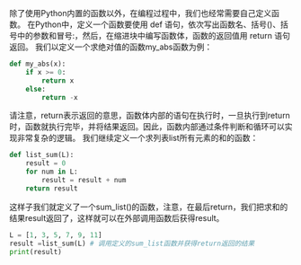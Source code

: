 除了使用Python内置的函数以外，在编程过程中，我们也经常需要自己定义函数。
在Python中，定义一个函数要使用 def 语句，依次写出函数名、括号()、括号中的参数和冒号:，然后，在缩进块中编写函数体，函数的返回值用 return 语句返回。
我们以定义一个求绝对值的函数my_abs函数为例：
```python
def my_abs(x):
    if x >= 0:
        return x
    else:
        return -x
```
请注意，return表示返回的意思，函数体内部的语句在执行时，一旦执行到return时，函数就执行完毕，并将结果返回。因此，函数内部通过条件判断和循环可以实现非常复杂的逻辑。
我们继续定义一个求列表list所有元素的和的函数：
```python
def list_sum(L):
    result = 0
    for num in L:
        result = result + num
    return result
```
这样子我们就定义了一个sum_list()的函数，注意，在最后return，我们把求和的结果result返回了，这样就可以在外部调用函数后获得result。
```python
L = [1, 3, 5, 7, 9, 11]
result =list_sum(L) # 调用定义的sum_list函数并获得return返回的结果
print(result)
```